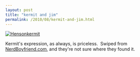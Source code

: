 ```yaml
---
layout: post
title: "kermit and jim"
permalink: /2010/08/kermit-and-jim.html
---
```


<p><a href="http://sippey.typepad.com/.a/6a00d8341c4f5f53ef0133f326eecd970b-pi" style="display: inline;"><img alt="Hensonkermit" class="asset  asset-image at-xid-6a00d8341c4f5f53ef0133f326eecd970b" src="https://sippey.typepad.com/.a/6a00d8341c4f5f53ef0133f326eecd970b-500wi" title="Hensonkermit" /></a></p>
<p>Kermit&#39;s expression, as always, is priceless. &#0160;Swiped from <a href="http://nerdboyfriend.com/2010/08/jim-henson-2/" target="_self">NerdBoyfriend.com</a>, and they&#39;re not sure where they found it.</p>


